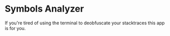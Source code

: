 # Symbols Analyzer

If you're tired of using the terminal to deobfuscate your stacktraces this app is for you.